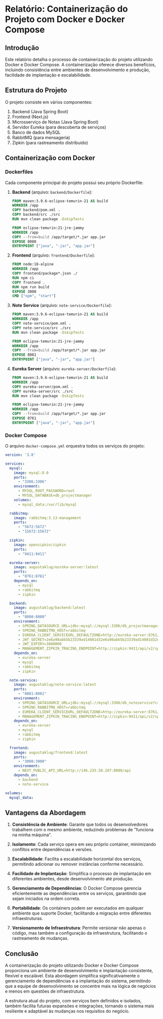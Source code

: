 # Relatório: Containerização do Projeto com Docker e Docker Compose

## Introdução

Este relatório detalha o processo de containerização do projeto utilizando Docker e Docker Compose. A containerização oferece diversos benefícios, incluindo consistência entre ambientes de desenvolvimento e produção, facilidade de implantação e escalabilidade.

## Estrutura do Projeto

O projeto consiste em vários componentes:

1. Backend (Java Spring Boot)
2. Frontend (Next.js)
3. Microsserviço de Notas (Java Spring Boot)
4. Servidor Eureka (para descoberta de serviços)
5. Banco de dados MySQL
6. RabbitMQ (para mensageria)
7. Zipkin (para rastreamento distribuído)

## Containerização com Docker

### Dockerfiles

Cada componente principal do projeto possui seu próprio Dockerfile:

1. **Backend** (arquivo: `backend/Dockerfile`):
   ```dockerfile
   FROM maven:3.9.6-eclipse-temurin-21 AS build
   WORKDIR /app
   COPY backend/pom.xml .
   COPY backend/src ./src
   RUN mvn clean package -DskipTests

   FROM eclipse-temurin:21-jre-jammy
   WORKDIR /app
   COPY --from=build /app/target/*.jar app.jar
   EXPOSE 8080
   ENTRYPOINT ["java", "-jar", "app.jar"]
   ```

2. **Frontend** (arquivo: `frontend/Dockerfile`):
   ```dockerfile
   FROM node:18-alpine
   WORKDIR /app
   COPY frontend/package*.json ./
   RUN npm ci
   COPY frontend .
   RUN npm run build
   EXPOSE 3000
   CMD ["npm", "start"]
   ```

3. **Note Service** (arquivo: `note-service/Dockerfile`):
   ```dockerfile
   FROM maven:3.9.6-eclipse-temurin-21 AS build
   WORKDIR /app
   COPY note-service/pom.xml .
   COPY note-service/src ./src
   RUN mvn clean package -DskipTests

   FROM eclipse-temurin:21-jre-jammy
   WORKDIR /app
   COPY --from=build /app/target/*.jar app.jar
   EXPOSE 8081
   ENTRYPOINT ["java", "-jar", "app.jar"]
   ```

4. **Eureka Server** (arquivo: `eureka-server/Dockerfile`):
   ```dockerfile
   FROM maven:3.9.6-eclipse-temurin-21 AS build
   WORKDIR /app
   COPY eureka-server/pom.xml .
   COPY eureka-server/src ./src
   RUN mvn clean package -DskipTests

   FROM eclipse-temurin:21-jre-jammy
   WORKDIR /app
   COPY --from=build /app/target/*.jar app.jar
   EXPOSE 8761
   ENTRYPOINT ["java", "-jar", "app.jar"]
   ```

### Docker Compose

O arquivo `docker-compose.yml` orquestra todos os serviços do projeto:

```yaml
version: '3.8'

services:
  mysql:
    image: mysql:8.0
    ports:
      - "3306:3306"
    environment:
      - MYSQL_ROOT_PASSWORD=root
      - MYSQL_DATABASE=db_projectmanager
    volumes:
      - mysql_data:/var/lib/mysql

  rabbitmq:
    image: rabbitmq:3.13-management
    ports:
      - "5672:5672"
      - "15672:15672"

  zipkin:
    image: openzipkin/zipkin
    ports:
      - "9411:9411"

  eureka-server:
    image: augustaklug/eureka-server:latest
    ports:
      - "8761:8761"
    depends_on:
      - mysql
      - rabbitmq
      - zipkin

  backend:
    image: augustaklug/backend:latest
    ports:
      - "8080:8080"
    environment:
      - SPRING_DATASOURCE_URL=jdbc:mysql://mysql:3306/db_projectmanager?createDatabaseIfNotExist=true
      - SPRING_RABBITMQ_HOST=rabbitmq
      - EUREKA_CLIENT_SERVICEURL_DEFAULTZONE=http://eureka-server:8761/eureka/
      - JWT_SECRET=2e6a98abb5b23339ad14601d32e6a98abb5b23339ad14601d32e6a98abb5b23339ad14601d32e6a98abb5b23339ad14601d3
      - JWT_EXPIRY=3600000
      - MANAGEMENT_ZIPKIN_TRACING_ENDPOINT=http://zipkin:9411/api/v2/spans
    depends_on:
      - eureka-server
      - mysql
      - rabbitmq
      - zipkin

  note-service:
    image: augustaklug/note-service:latest
    ports:
      - "8081:8081"
    environment:
      - SPRING_DATASOURCE_URL=jdbc:mysql://mysql:3306/db_noteservice?createDatabaseIfNotExist=true
      - SPRING_RABBITMQ_HOST=rabbitmq
      - EUREKA_CLIENT_SERVICEURL_DEFAULTZONE=http://eureka-server:8761/eureka/
      - MANAGEMENT_ZIPKIN_TRACING_ENDPOINT=http://zipkin:9411/api/v2/spans
    depends_on:
      - eureka-server
      - mysql
      - rabbitmq
      - zipkin

  frontend:
    image: augustaklug/frontend:latest
    ports:
      - "3000:3000"
    environment:
      - NEXT_PUBLIC_API_URL=http://146.235.58.207:8080/api
    depends_on:
      - backend
      - note-service

volumes:
  mysql_data:
```

## Vantagens da Abordagem

1. **Consistência de Ambiente**: Garante que todos os desenvolvedores trabalhem com o mesmo ambiente, reduzindo problemas de "funciona na minha máquina".

2. **Isolamento**: Cada serviço opera em seu próprio container, minimizando conflitos entre dependências e versões.

3. **Escalabilidade**: Facilita a escalabilidade horizontal dos serviços, permitindo adicionar ou remover instâncias conforme necessário.

4. **Facilidade de Implantação**: Simplifica o processo de implantação em diferentes ambientes, desde desenvolvimento até produção.

5. **Gerenciamento de Dependências**: O Docker Compose gerencia eficientemente as dependências entre os serviços, garantindo que sejam iniciados na ordem correta.

6. **Portabilidade**: Os containers podem ser executados em qualquer ambiente que suporte Docker, facilitando a migração entre diferentes infraestruturas.

7. **Versionamento de Infraestrutura**: Permite versionar não apenas o código, mas também a configuração da infraestrutura, facilitando o rastreamento de mudanças.

## Conclusão

A containerização do projeto utilizando Docker e Docker Compose proporciona um ambiente de desenvolvimento e implantação consistente, flexível e escalável. Esta abordagem simplifica significativamente o gerenciamento de dependências e a implantação do sistema, permitindo que a equipe de desenvolvimento se concentre mais na lógica de negócios e menos em questões de infraestrutura.

A estrutura atual do projeto, com serviços bem definidos e isolados, também facilita futuras expansões e integrações, tornando o sistema mais resiliente e adaptável às mudanças nos requisitos do negócio.
